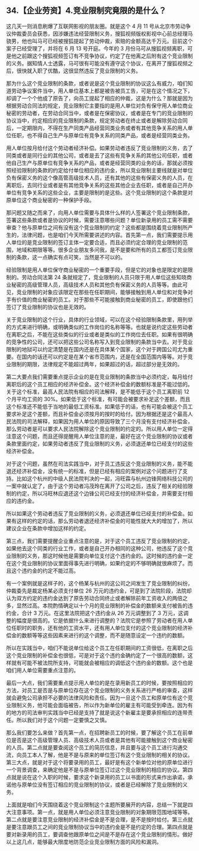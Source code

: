 ## 34.【企业劳资】4.竞业限制究竟限的是什么？
这几天一则消息刷爆了互联网影视的朋友圈。就是这个 4 月 11 号从北京市劳动争议仲裁委员会获悉，因涉嫌违法经营限制义务，搜狐视频版权影视中心前总经理马骁男，他也叫马可已经被搜狐提起了劳动仲裁，索赔的金额高达千万元。目前这个案子已经受理了，并将在 6 月 13 号开庭。今年的 3 月份马可从搜狐视频离职，可是他之前跟这个搜狐视频签订有不竞争协议，约定了在他离之后附有这个竞业限制的义务。据知情人士透露，马可很有可能没有遵守这个协议，在离开了搜狐视频之后，很快就入职了优酷，这很显然违反了竞业限制的义务。


那为什么这个竞业限制的条款，或者说是这个竞业限制的协议这么有威力，咱们知道劳动争议案件当中，用人单位基本上都是被告被员工告，可是在这个情况之下，却调了一个个他成了原告了，向员工提起了相应的仲裁，这是为什么？那就是因为根据劳动合同法的规定，竞业限制它主要指的是用人单位对负有保守用人单位商业秘密的劳动者，在劳动合同当中，或者是在保密协议，或者是在专门的竞业限制的协议当中，约定相应的竞业限制的条款，规定劳动者在终止或者是解除劳动合同后，一定期限内，不得在生产同类产品经营同类业务或者有其他竞争关系的用人单位任职，也不得自己生产与原单位有竞争关系的同类产品，或者是经营同类业务。


用人单位按月给付这个劳动者经济补偿。如果劳动者违反了竞业限制的义务，去了同类或者是同行业的其他公司，或者是去了这些有竞争关系的其他公司任职，或者他自己生产与原单位有竞争关系的产品，或者是经营同类的业务的话，那就必须按照经验限制的条款的约定给付单位相应的违约金，所以竞业限制主要线就是对单位负有保密义务的这个像高管高级技术人员，还有其他的这些有保密义务的人员，在离职后，去同行业或者是有其他竞争关系的这些其他企业去任职，或者是自己开办单位有竞争关系的这些企业，主要是限制的是这些。这个竞业限制的这个条款是对原单位这个商业秘密的一种保护手段。


那问题又随之而来了，向用人单位需要与具体什么样的人签署这个竞业限制条款，签署这些条款或者是协议的时候，需要注意哪些问题？单位新录用的员工需不需要审查？他与原单位之间有没有这个竞业限制的约定？这些都是围绕着竞业限制所产生的，法律问题，也是咱们今天所需要讲述的内容。首先第一点，我们需要提示用人单位的是竞业限制的签订主体一定要合适，而且必须约定合理的竞业限制的范围，地域和期限等等。很多企业朋友多问我，是不是要和所有的员工都签订竞业限制的条款，这一点确实有点可笑，当然是不可以的。


经验限制是用人单位保守商业秘密的一个重要手段，但是它的对象也是限定的是限制的。劳动合同法第 24 条就规定了，竞业限制的人员只限于用人单位这些知晓商业秘密的高级管理人员，高级技术人员和其他负有保密义务的人员等等。由此可见，竞业限制的对象应该限定在那些在任职期间，能够接触到用人单位和对竞争对手有价值的商业秘密的员工。对于那些不可能接触到商业秘密的员工，即使跟他们签订了竞业限制的协议也是无效的。


关于竞业限制的这个行业，具体的行业领域，可以在这个经验限制条款里，用列举的方式来进行明确，或明确类似的工作岗位的名称等等。也就是说约定这些劳动者在离职之后，不能在这些类似的行业或者是类似的工作岗位去任职。如果有很明确的竞争性的公司，还可以把这些公司名称写入到竞业限制的条款当中去。对于竞业限制的地狱可以约定清楚是在国内还是在具体某个国家，这个对于跨国公司尤为重要。在国内的话还可以约定是在某个省市范围内，还是在全国范围内等等。对于竞业限制的期限，法律规定不能超过两年，如果超过的话，超过部分是无效的。


第二大要点我们需要重点提示企业的是在竞业限制的条款当中必须约定，每月给付离职后的这个员工相应的经济补偿金。这个经济补偿金的数额标准是不能过低的。关于这个标准，最高人民法院有相应的司法解释，是不能低于这个员工离职前 12 个月平均工资的 30%。如果低于这个标准，有可能会被要求补足这个差额，而且这个标准还不能低于当地的最低工资标准。如果低于的话，也有可能会被这个员工要求补足这个差额，而且补偿金必须按月的按时的给付。因为根据还是这个最高人民法院的司法解释，如果因为用人单位的原因导致了三个月没有支付经济补偿金，那么劳动者是可以要求人民法院解除这个竞业限制的约定的。所以用人单位一定得注意这个问题，而且还得提醒用人单位注意的是，最好在这个竞业限制的协议或者条款里面约定，如果劳动者违反了竞业限制的义务，必须退还单位已经支付的这些经济补偿金。


对于这个问题，虽然在司法实践当中，对于员工违反这个竞业限制的义务，能不能退还经济补偿金，没有统一的标准，但是已经有相应的案例对这个问题进行了支持。比如这个杭州的中级人民法院判决的一起，冯旺霖与杭州边锋网络科技公司的一案中就认定了，由于这个劳动者冯茂玲在离开了公司之后，违反了相关的经验限制的约定，所以冯旺林应退还这个边锋公司已经支付的经济补偿金，并需要支付相应的违约金。


所以如果这个劳动者违反了竞业限制的义务，必须退还单位已经支付的补偿金。如果有这样的约定的话，那么劳动者退还经济补偿金的可能性就大大的增加了，所以建议企业在条款中增加这样的约定。


第三点，我们需要提醒企业重点注意的是，对于这个员工违反了竞业限制的约定，如果他去这个同类的行业工作，或者是自己开办相同的这种公司，他违反了这个竞业限制的义务，那这时候他是需要向单位支付这个违约金的。这时候的违约金一定在这个竞业限制的协议里面得事先进行明确，如果约定的不够明确就很麻烦了。而且这个违约金的约定不能过高。


有一个案例就是这样子的，这个杨某与杭州的这公司之间发生了竞业限制的纠纷，仲裁委先是裁定杨某必须支付单位 26 万元的违约金，可是到了法院阶段，法院却认为双方约定的违约金达到了原告劳动合同终止或者解除前年工资收入的两倍之多，显然过高。本院酌情确定以十个月的竞业限制的补偿金的数额来支付被告的违约金，合计 3 万元。在这里法院把这个违约金从 26 万元调整到了 3 万元，这调整的幅度是很高的。它是依据什么来进行调整的？法院它是参照了劳动者在用人单位任职时的职务，还有他的工资水平，还有用人单位支付的这个竞业限制的经济补偿金的数额等等这些因素来进行的这个调整，而不是随意设定一个违约的数额。


所以在实践当中，咱们不能说单位给这个员工在任职期间的工资很低，在离职之后这个竞业限制的补偿金也很低，可是对于这个违约金确约定了一个很高的数额，这样就有可能不被法院所支持，可能就会被相应的调低这个违约金的数额。这个也是咱们用人单位需要重点注意的。


最后一大点，我们需要重点提示用人单位的是在录用新员工的时候，要按照相应的方法，对员工是否是与原单位存在这个竞业限制的义务关系进行严格的审查，这样就会避免公司承担不必要的法律风险和责任。因为一旦这个员工和原单位有这个竞业限制义务，他可能会面临被告，所以作为新单位的雇主有可能受到牵连。因为有的地方的司法审判实践当中已经是支持了就是说这个新雇主是要承担相应的连带责任。所以我们对于这个问题一定要慎之又慎。


那么我们要怎么来做？首先第一点，在招聘新员工的时候，要了解这个员工在前单位是否是这个高级管理人员、高级技术人员或者是其他有可能接触到这个商业秘密的人员。第二点就是要查阅这个员工的简历信息，并且要与这个员工进行沟通交流，向员工本人了解，他是不是与原来的单位签订有这个竞业限制的相关的协议。第三大点，就是对于这个将要录用的员工，最好是有这个新单位对他的原单位进行一个背景调查，来确定他是不是与原单位签订过这个竞业限制的相应的协议。第四点就是说在这个入职的时候，要求这个新录用的员工以书面的形式来作出承诺，承诺他与原单位没有签订相应的竞业限制的协议，或者是已经解除了竞业限制的义务。


上面就是咱们今天围绕着这个竞业限制这个主题所要展开的内容，总结一下就是四大注意事项。第一点，就是用人单位必须注意竞业限制的对象期限范围地域等等。第二点就是要注意竞业限制的经济补偿金是不是合理，是不是按时给付。第三点就是要注意跟员工之间的竞业限制协议当中的违约金是不是约定的合理。第四点就是要对新录用的员工，要调查他跟原单位之间是不是存在这个竞业限制的情形。做好以上这几点，能够最大限度地防范企业竞业限制方面的风险和漏洞。

